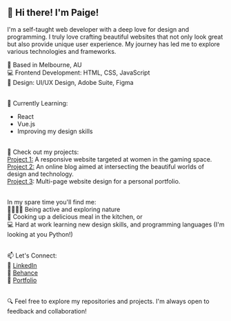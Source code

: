 ## 👋 Hi there! I'm Paige!

I'm a self-taught web developer with a deep love for design and programming. I truly love crafting beautiful websites that not only look great but also provide unique user experience. My journey has led me to explore various technologies and frameworks.<br>

🤍 Based in Melbourne, AU<br>
💻 Frontend Development: HTML, CSS, JavaScript<br>
🎨 Design: UI/UX Design, Adobe Suite, Figma<br><br>

🌱 Currently Learning:<br>
- React<br>
- Vue.js<br>
- Improving my design skills<br><br>

🌟 Check out my projects:<br>
[Project 1:](https://www.behance.net/gallery/163109953/GirlByte-Website-Design) A responsive website targeted at women in the gaming space.<br>
[Project 2:](https://paigehai.framer.ai/) An online blog aimed at intersecting the beautiful worlds of design and technology.<br>
[Project 3](https://www.behance.net/gallery/207126265/Personal-Portfolio-Website-Design): Multi-page website design for a personal portfolio.<br><br>

In my spare time you'll find me:<br>
🏃🏼‍♀️‍➡️ Being active and exploring nature<br>
🍛 Cooking up a delicious meal in the kitchen, or<br>
💻 Hard at work learning new design skills, and programming languages (I'm looking at you Python!)<br><br>


📫 Let's Connect:<br>
🔗 [LinkedIn](https://www.linkedin.com/in/paigehai/)<br>
🔗 [Behance](https://www.behance.net/paigehai)<br>
🔗 [Portfolio](paigehai.framer.ai)<br><br>

🔍 Feel free to explore my repositories and projects. I'm always open to feedback and collaboration!
